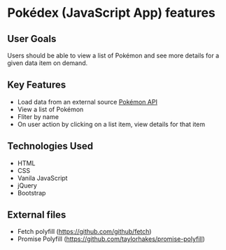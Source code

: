 # Pokédex (JavaScript App) features 

## User Goals
Users should be able to view a list of Pokémon and see more details for a given data item on demand.

## Key Features
* Load data from an external source [Pokémon API](https://pokeapi.co/)
* View a list of Pokémon
* Fliter by name
* On user action by clicking on a list item, view details for that item

## Technologies Used
* HTML
* CSS
* Vanila JavaScript
* jQuery
* Bootstrap

## External files
* Fetch polyfill (https://github.com/github/fetch)
* Promise Polyfill (https://github.com/taylorhakes/promise-polyfill)
